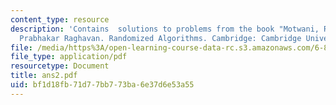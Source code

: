 ```yaml
---
content_type: resource
description: 'Contains  solutions to problems from the book "Motwani, Rajeez, and
  Prabhakar Raghavan. Randomized Algorithms. Cambridge: Cambridge University Press,1995."'
file: /media/https%3A/open-learning-course-data-rc.s3.amazonaws.com/6-856j-randomized-algorithms-fall-2002/bf1d18fb71d77bb773ba6e37d6e53a55_ans2.pdf
file_type: application/pdf
resourcetype: Document
title: ans2.pdf
uid: bf1d18fb-71d7-7bb7-73ba-6e37d6e53a55
---
```

